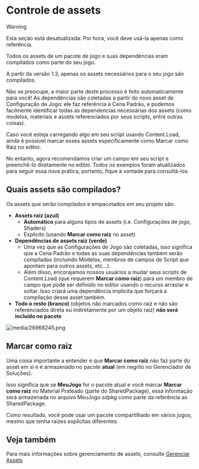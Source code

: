 # Controle de assets

> [!Warning]
> Esta seção está desatualizada. Por hora, você deve usá-la apenas como referência.

Todos os assets de um pacote de jogo e suas dependências eram compilados como parte do seu jogo.

A partir da versão 1.3, apenas os assets necessários para o seu jogo são compilados.

Não se preocupe, a maior parte deste processo é feito automaticamente para você! As dependências são coletadas a partir do novo asset de Configuração de Jogo: ele faz referência à Cena Padrão, e podemos facilmente identificar todas as dependencias necessárias dos assets (como modelos, materiais e assets referenciados por seus scripts, entre outras coisas).

Caso você esteja carregando algo em seu script usando Content.Load, ainda é possível marcar esses assets especificamente como Marcar como Raiz no editor.

No entanto, agora recomendamos criar um campo em seu script e preenchê-lo diretamente no editor. Todos os exemplos foram atualizados para seguir essa nova prática, portanto, fique à vontade para consultá-los.

## Quais assets são compilados?

Os assets que serão compilados e empacotados em seu projeto são:

- **Assets raiz (azul)**
   - **Automático** para alguns tipos de assets (i.e. Configurações de jogo, Shaders)
   - Explicito (usando **Marcar como raiz** no asset)
- **Dependências de assets raiz (verde)**
   - Uma vez que as Configurações de Jogo são coletadas, isso significa que a Cena Padrão e todas as suas dependências também serão compiladas (incluindo Modelos, membros de campos de Script que apontam para outros assets, etc...).
   - Além disso, encorajamos nossos usuários a mudar seus scripts de Content.Load (que requerem **Marcar como raiz**) para um membro de campo que pode ser definido no editor usando o recurso arrastar e soltar. Isso criará uma dependência implícita que forçará a compilação desse asset também.
- **Todo o resto (branco)** (objetos não marcados como raiz e não são referenciados direta ou indiretamente por um objeto raiz) **não será incluído no pacote**

![media/26968245.png](media/26968245.png)

## Marcar como raiz

Uma coisa importante a entender é que **Marcar como raiz** não faz parte do asset em si e é armazenado no pacote **atual** (em negrito no Gerenciador de Soluções).

Isso significa que se **MeuJogo** for o pacote atual e você marcar **Marcar como raiz** no Material Prateado (parte do SharedPackage), essa informação será armazenada no arquivo MeuJogo.sdpkg como parte da referência ao SharedPackage.

Como resultado, você pode usar um pacote compartilhado em vários jogos, mesmo que tenha raízes explícitas diferentes.

## Veja também

Para mais informações sobre gerenciamento de assets, consulte [Gerenciar Assets](../../game-studio/manage-assets.md)